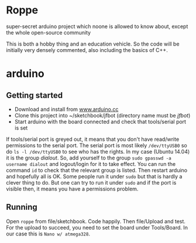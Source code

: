 Roppe
=====

super-secret arduino project which noone is allowed to know about,
except the whole open-source community

This is both a hobby thing and an education vehicle. So the code will
be initially very densely commented, also including the basics of C++.

# arduino

## Getting started

+ Download and install from www.arduino.cc
+ Clone this project into ~/sketchbook/jfbot (directory name must be *jfbot*)
+ Start arduino with the board connected and check that tools/serial port is set

If tools/serial port is greyed out, it means that you don't have read/write permissions
to the serial port. The serial port is most likely `/dev/ttyUSB0` so do `ls -l /dev/ttyUSB0`
to see who has the rights. In my case (Ubuntu 14.04) it is the group *dialout*. So,
add yourself to the group `sudo gpasswd -a username dialout` and logout/login for it to take
effect. You can run the command `id` to check that the relevant group is listed. Then restart
arduino and hopefully all is OK. Some people run it under `sudo` but that is hardly a clever
thing to do. But one can try to run it under `sudo` and if the port is visible then, it means
you have a permissions problem.

## Running

Open `roppe` from file/sketchbook. Code happily. Then file/Upload and
test. For the upload to succeed, you need to set the board under
Tools/Board. In our case this is `Nano w/ atmega328`.
